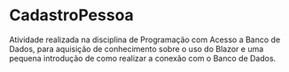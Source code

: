 # CadastroPessoa
Atividade realizada na disciplina de Programação com Acesso a Banco de Dados, para aquisição de conhecimento sobre o uso do Blazor 
e uma pequena introdução de como realizar a conexão com o Banco de Dados.
